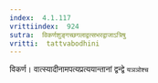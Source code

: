 ```yaml
---
index:  4.1.117
vrittiindex:  924
sutra:  विकर्णशुङ्गच्छगलाद्वत्सभरद्वाजाऽत्रिषु
vritti:  tattvabodhini 
---
```


विकर्ण। वात्स्यादीनामपत्यप्रत्ययान्तानां द्वन्द्वे `यञञोश्च`

